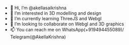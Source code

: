 - 👋 Hi, I’m @akellasaikrishna
- 👀 I’m interested in 3D modelling and design
- 🌱 I’m currently learning ThreeJS and Webgl
- 💞️ I’m looking to collaborate on Webgl and 3D graphics
- 📫 You can reach me on WhatsApp(+919494455089)/ Telegram(@AkellaKrishna)

<!---
akellasaikrishna/akellasaikrishna is a ✨ special ✨ repository because its `README.md` (this file) appears on your GitHub profile.
You can click the Preview link to take a look at your changes.
--->
